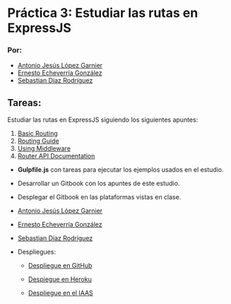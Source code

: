 # Práctica 3: Estudiar las rutas en ExpressJS

### Por:
   * [Antonio Jesús López Garnier](https://antoniogarnier.github.io)
   * [Ernesto Echeverría González](https://akaibf.github.io/)
   * [Sebastian Díaz Rodríguez](https://alu0100893649.github.io/)
## Tareas:

   Estudiar las rutas en ExpressJS siguiendo los siguientes apuntes:

   1. [Basic Routing](http://expressjs.com/en/starter/basic-routing.html)
   2. [Routing Guide](http://expressjs.com/en/guide/routing.html)
   3. [Using Middleware](http://expressjs.com/en/guide/routing.html)
   4. [Router API Documentation](http://expressjs.com/en/4x/api.html#router)


   * **Gulpfile.js** con tareas para ejecutar los ejemplos usados en el estudio.
   * Desarrollar un Gitbook con los apuntes de este estudio.
   * Desplegar el Gitbook en las plataformas vistas en clase.

   * [Antonio Jesús López Garnier](https://antoniogarnier.github.io)

   * [Ernesto Echeverría González](https://akaibf.github.io/)
   * [Sebastian Díaz Rodríguez](https://alu0100893649.github.io/)

   * Despliegues:

      * [Despliegue en GitHub](https://antoniogarnier.github.io/estudiar-las-rutas-en-expressjs-alberto-antonio/)

      * [Despiegue en Heroku](https://estudiar-rutas-expressjs-anto.herokuapp.com/)

      * [Despliegue en el IAAS](http://10.6.128.121:8081/)

